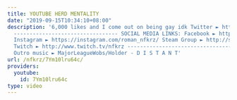 ```yaml
---
title: YOUTUBE HERD MENTALITY
date: "2019-09-15T10:34:10+08:00"
description: '6,000 likes and I come out on being gay idk Twitter ► https://twitter.com/NFKRZAlt
  --------------------------------- SOCIAL MEDIA LINKS: Facebook ► https://www.facebook.com/NFKRZ1
  Instagram ► https://instagram.com/roman_nfkrz/ Steam Group ► http://steamcommunity.com/groups/nfkr...
  Twitch ► http://www.twitch.tv/nfkrz --------------------------------- Music: ---------------------------------
  Outro music ► MajorLeagueWobs/Holder - D I S T A N T'
url: /nfkrz/7Ym10lru64c/
providers:
  youtube:
    id: 7Ym10lru64c
type: video
---
```

